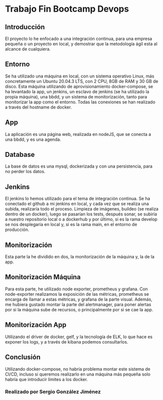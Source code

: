 # Trabajo Fin Bootcamp Devops

## Introducción

El proyecto lo he enfocado a una integración continua, para una empresa pequeña o un proyecto en local, y demostrar que la metodología ágil esta al alcance de cualquiera. 

## Entorno

Se ha utilizado una máquina en local, con un sistema operativo Linux, más concretamente un Ubuntu 20.04.3 LTS, con 2 CPU, 8GB de RAM y 30 GB de disco.
Esta máquina utilizando de aprovisionamiento docker-compose, se ha levantado la app, un jenkins, un esclavo de jenkins (se ha utilizado la propia máquina), una bbdd, y un sistema de monitorización, tanto para monitorizar la app como el entorno. Todas las conexiones se han realizado a través del hostname de docker.

## App

La aplicación es una página web, realizada en nodeJS,  que se conecta a una bbdd, y es una agenda.

## Database

La base de datos es una mysql, dockerizada y con una persistencia, para no perder los datos.

## Jenkins

El jenkins lo hemos utilizado para el tema de integración continua.
Se ha conectado el github a mi jenkins en local, y cada vez que se realiza una subida, realizaría todo el proceso.
Limpieza de imágenes, buildeo (se realiza dentro de un docker), luego se pasarían los tests, después sonar, se subiría a nuestro repositorio local o a dockerhub y por último, si es la rama develop se nos desplegaría en local y, si es la rama main, en el entorno de producción.

## Monitorización

Esta parte la he dividido en dos, la monitorización de la máquina y, la de la app.

## Monitorización Máquina

Para esta parte, he utilizado node exporter, prometheus y grafana.
Con node-exporter realizamos la exposición de las métricas, prometheus se encarga de llamar a estas métricas, y grafana de la parte visual.
Además, me hubiera gustado montar la parte del alertmanager, para poner alertas por si la máquina sube de recursos, o principalmente por si se cae la app.

## Monitorización App

Utilizando el driver de docker, gelf, y la tecnología de ELK, lo que hace es exponer los logs, y a través de kibana podemos consultarlos.

## Conclusión

Utilizando docker-compose, no habría problema montar este sistema de CI/CD, incluso si queremos realizarlo en una máquina más pequeña solo habría que introducir límites a los docker.

### Realizado por Sergio González Jiménez
